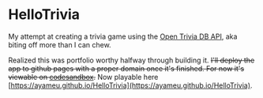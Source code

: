 # HelloTrivia

My attempt at creating a trivia game using the [Open Trivia DB API](https://opentdb.com), aka biting off more than I can chew.

Realized this was portfolio worthy halfway through building it. ~~I'll deploy the app to github pages with a proper domain once it's finished. For now it's viewable on [codesandbox](https://nq41b.csb.app).~~
Now playable here [https://ayameu.github.io/HelloTrivia](https://ayameu.github.io/HelloTrivia).
